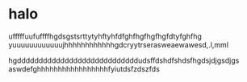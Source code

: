 # halo
ufffffuufuffffhgdsgstsrttytyhftyhfdfghfhgfhgfhgfdtyfghfhg
yuuuuuuuuuuuujhhhhhhhhhhhhgdcryytrserasweaewawesd,.l,mml

hgddddddddddddddddddddddddddddudsffdshdfshdsfhgdsjdjgsdjgs
aswdefghhhhhhhhhhhhhhhhhfyiutdsfzdszfds

